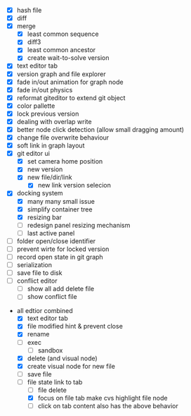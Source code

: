 - [x] hash file
- [x] diff
- [x] merge
  - [x] least common sequence
  - [x] diff3
  - [x] least common ancestor
  - [x] create wait-to-solve version
- [x] text editor tab
- [x] version graph and file explorer
- [x] fade in/out animation for graph node
- [x] fade in/out physics
- [x] reformat giteditor to extend git object
- [x] color pallette
- [x] lock previous version
- [x] dealing with overlap write
- [x] better node click detection (allow small dragging amount)
- [x] change file overwrite behaviour
- [x] soft link in graph layout
- [x] git editor ui
  - [x] set camera home position
  - [x] new version
  - [x] new file/dir/link
    - [x] new link version selecion
- [x] docking system
  - [x] many many small issue
  - [x] simplify container tree
  - [x] resizing bar
  - [ ] redesign panel resizing mechanism
  - [ ] last active panel
- [ ] folder open/close identifier
- [ ] prevent wirte for locked version
- [ ] record open state in git graph
- [ ] serialization
- [ ] save file to disk
- [ ] conflict editor
  - [ ] show all add delete file
  - [ ] show conflict file
- all edtior combined
  - [x] text editor tab
  - [x] file modified hint & prevent close
  - [x] rename
  - [ ] exec
    - [ ] sandbox
  - [x] delete (and visual node)
  - [x] create visual node for new file
  - [ ] save file
  - [ ] file state link to tab
    - [ ] file delete
    - [x] focus on file tab make cvs highlight file node
    - [ ] click on tab content also has the above behavior